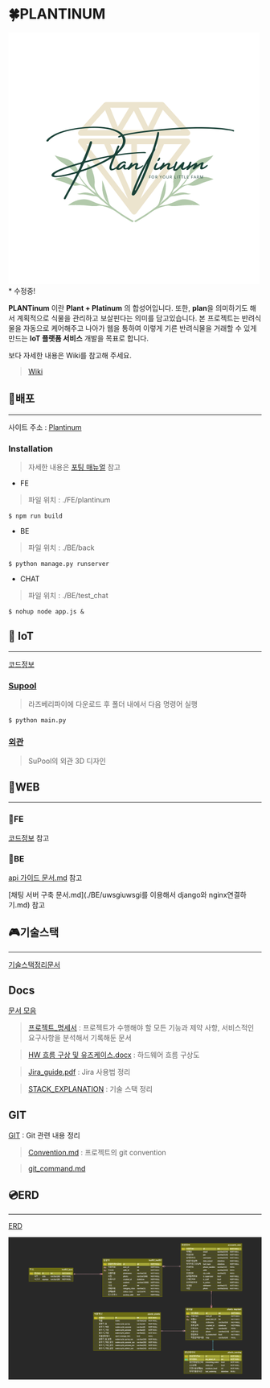 # 🍀PLANTINUM

![로고](./FE/img_files/logo.png) * 수정중!

**PLANTinum** 이란 **Plant + Platinum** 의 합성어입니다. 또한, **plan**을 의미하기도 해서 계획적으로 식물을 관리하고 보살핀다는 의미를 담고있습니다. 본 프로젝트는 반려식물을 자동으로 케어해주고 나아가 웹을 통하여 이렇게 기른 반려식물을 거래할 수 있게 만드는 **IoT 플랫폼 서비스** 개발을 목표로 합니다.

보다 자세한 내용은 Wiki를 참고해 주세요.

> [Wiki](https://lab.ssafy.com/s07-webmobile3-sub2/S07P12A109/-/wikis/home)

## 💾배포
---
사이트 주소 : [Plantinum](http://plantinum.co.kr)

### Installation

> 자세한 내용은 [포팅 매뉴얼]() 참고

- FE
> 파일 위치 : ./FE/plantinum
```shell
$ npm run build
```

- BE
> 파일 위치 : ./BE/back

```shell
$ python manage.py runserver
```


- CHAT

> 파일 위치 : ./BE/test_chat
```shell
$ nohup node app.js &
```

## 🌸 IoT
---
[코드정보](./HW/Supool)

### [Supool](./HW/Supool)
> 라즈베리파이에 다운로드 후 폴더 내에서 다음 명령어 실행
```shell
$ python main.py
```

### [외관](./HW/stl_files)
> SuPool의 외관 3D 디자인

## 🌸WEB 
---
### 🌻FE
[코드정보](./FE/) 참고

### 🌻BE
[api 가이드 문서.md](./BE/api%20%EA%B0%80%EC%9D%B4%EB%93%9C%20%EB%AC%B8%EC%84%9C.md) 참고

[채팅 서버 구축 문서.md](./BE/uwsgiuwsgi를 이용해서 django와 nginx연결하기.md) 참고

## 🎮기술스택
---
 [기술스택정리문서](./STACK_EXPLANATION.md)


## Docs
[문서 모음](./Docs/)
> [프로젝트_명세서](./Docs/%5B%ED%94%84%EB%A1%9C%EC%A0%9D%ED%8A%B8_%EB%AA%85%EC%84%B8%EC%84%9C%5DPlantinum.docx) : 프로젝트가 수행해야 할 모든 기능과 제약 사항, 서비스적인 요구사항을 분석해서 기록해둔 문서

> [HW 흐름 구상 및 유즈케이스.docx](./Docs/HW%20%ED%9D%90%EB%A6%84%20%EA%B5%AC%EC%83%81%20%EB%B0%8F%20%EC%9C%A0%EC%A6%88%EC%BC%80%EC%9D%B4%EC%8A%A4.docx) : 하드웨어 흐름 구상도

> [Jira_guide.pdf](./Docs/Jira_guide.pdf) : Jira 사용법 정리

> [STACK_EXPLANATION](./Docs/STACK_EXPLANATION.md) : 기술 스택 정리


## GIT
[GIT](./GIT/)
: Git 관련 내용 정리

> [Convention.md](./GIT//Convention.md) : 프로젝트의 git convention

> [git_command.md](./GIT//git_command.md)



## 💿ERD
---
 [ERD](https://www.erdcloud.com/d/BqMQqe8yrRaQ5PXyd)

![erd](README.assets/erd.png)
